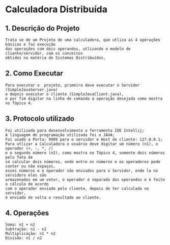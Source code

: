 # Calculadora Distribuída

## 1. Descrição do Projeto
~~~~~~~~~~~~~~~~~~~~~~~~~~~~~~~~~~~~~~~~~~~~
Trata se de um Projeto de uma calculadora, que utliza as 4 operações básicas e faz execução
das operações com dois operandos, utlizando o modelo de cliente/servidor, com os conceitos
obtidos na matéria de Sistemas Distribuídos.
~~~~~~~~~~~~~~~~~~~~~~~~~~~~~~~~~~~~~~~~~~~~

## 2. Como Executar
~~~~~~~~~~~~~~~~~~~~~~~~~~~~~~~~~~~~~~~~~~~~
Para executar o  projeto, primeiro deve executar o Servidor (SimpleJavaServer.java)
e depois executar o cliente (SimpleJavaClient.java), 
e por fim digitar na linha de comando a operação desejada como mostra no Tópico 4.
~~~~~~~~~~~~~~~~~~~~~~~~~~~~~~~~~~~~~~~~~~~~

## 3. Protocolo utilizado
~~~~~~~~~~~~~~~~~~~~~~~~~~~~~~~~~~~~~~~~~~~~
Foi utilizado para desenvolvimento a ferramenta IDE Intellij;
A linguagem de programação utilizada foi o JAVA;
Foi usado a Porta: 9999 para o servidor e Host do cliente: 127.0.0.1;
Para utlizar a Calculadora o usuário deve digitar um número (n1), o operador (+, -, *, /)
e o segundo número (n2), como mostra no Tópico 4, somente dois números pelo fato de
só calcular dois números, onde entre os números e os operadores pode conter ou não espaços,
esses números e o operador são enviados para o Servidor, onde la no servidoro eles são
armazenados em um vetor, o operador é separado dos operandos e é feito o cálculo de acordo
com o operador enviado pelo cliente, depois de ter calculado no servidor,
é enviado de volta o resultado ao cliente.
~~~~~~~~~~~~~~~~~~~~~~~~~~~~~~~~~~~~~~~~~~~~

## 4. Operações
~~~~~~~~~~~~~~~~~~~~~~~~~~~~~~~~~~~~~~~~~~~~
Soma: n1 + n2
Subtração: n1 - n2
Multiplicação: n1 * n2
Divisão: n1 / n2
~~~~~~~~~~~~~~~~~~~~~~~~~~~~~~~~~~~~~~~~~~~~
